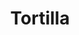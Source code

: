 ---
templateKey: blog-post
featuredpost: false
featuredimage: /assets/Tortilla.png
title: Tortilla
description: Cooking
testfield: 458
---